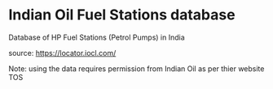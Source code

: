 # Indian Oil Fuel Stations database
Database of HP Fuel Stations (Petrol Pumps) in India

source: https://locator.iocl.com/

Note: using the data requires permission from Indian Oil as per thier website TOS
